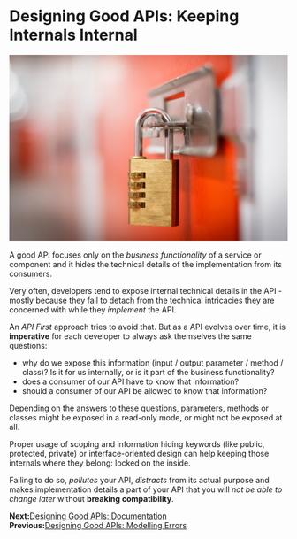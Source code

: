 # Designing Good APIs: Keeping Internals Internal

![Lock](./assets/lock.jpg)

A good API focuses only on the _business functionality_ of a service or component and it hides the technical details of the implementation from its consumers.

Very often, developers tend to expose internal technical details in the API - mostly because they fail to detach from the technical intricacies they are concerned with while they _implement_ the API.

An _API First_ approach tries to avoid that. But as a API evolves over time, it is **imperative** for each developer to always ask themselves the same questions:

* why do we expose this information (input / output parameter / method / class)? Is it for us internally, or is it part of the business functionality?
* does a consumer of our API have to know that information?
* should a consumer of our API be allowed to know that information?

Depending on the answers to these questions, parameters, methods or classes might be exposed in a read-only mode, or might not be exposed at all.

Proper usage of scoping and information hiding keywords (like public, protected, private) or interface-oriented design can help keeping those internals where they belong: locked on the inside.

Failing to do so, _pollutes_ your API, _distracts_ from its actual purpose and makes implementation details a part of your API that you will _not be able to change later_ without **breaking compatibility**.

**Next:**[Designing Good APIs: Documentation](./designing-good-apis--documentation.md)  
**Previous:**[Designing Good APIs: Modelling Errors](./designing-good-apis--modelling-errors.md)